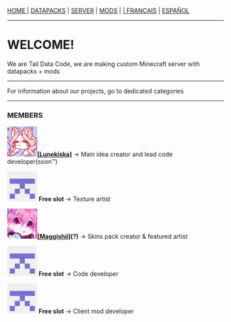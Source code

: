 <p><a href="/index">HOME </a> | <a href="/datapacks">    DATAPACKS</a> | <a href="/server">    SERVER</a> | <a href="/mods">    MODS</a> | <a href="/server"> | <a href="/fr/index">    FRANÇAIS</a> | <a href="/es/index">    ESPAÑOL</a></p>

<hr>

<h1>WELCOME!</h1>
<p>We are Tail Data Code, we are making custom Minecraft server with datapacks + mods</p>

<hr>

<p>For information about our projects, go to dedicated categories</p>

<hr>

<h3>MEMBERS</h3>
<p><img src="/images/Lunekiska-70x70.png"/><b><a href= "https://twitter.com/lemq_ocp">[Lunekiska]</a></b> -> Main idea creator and lead code developer(soon™)</p>
    
  <p><img src="/images/free-slot-70x70.png"/><b> Free slot</b> -> Texture artist</p>
    
  <p><img src="/images/Maggishii-70x70.png"/><b><a href= "https://twitter.com/Maggishii">[Maggishii]</a>(?)</b> -> Skins pack creator & featured artist</p>
    
  <p><img src="/images/free-slot-70x70.png"/><b> Free slot</b> -> Code developer</p>
    
  <p><img src="/images/free-slot-70x70.png"/><b> Free slot</b> -> Client mod developer</p>

